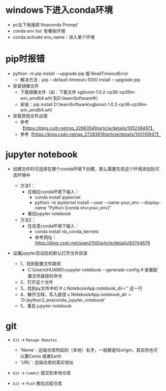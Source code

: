 # windows下进入conda环境
- pc左下角搜索‘Anaconda Prompt’
- conda env list: 有哪些环境
- conda activate env_name：进入某个环境

# pip时报错
- python -m pip install --upgrade pip 报 ReadTimeoutError
    - 解决方法：pip --default-timeout=1000 install --upgrade pip
- 安装镜像文件
    - 下载镜像文件（如：下载文件 xgboost-1.0.2-cp36-cp36m-win_amd64.whl 到D:\learnSoftware中）
    - 安装：pip install D:\learnSoftware\xgboost-1.0.2-cp36-cp36m-win_amd64.whl 
- 安装其他文件出错
    - 参考【https://blog.csdn.net/qq_32863549/article/details/105238497】
    - 参考【https://blog.csdn.net/qq_27283619/article/details/100110947】

    
# jupyter notebook
- 创建文件时可选择在哪个conda环境下创建，那么需要先将这个环境添加到可选环境中
    - 方法1：
        - 在相应conda环境下输入：
            - conda install ipykernel
            - python -m ipykernel install --user --name your_env --display-name "Python [conda env:your_env]"
        - 重启jupyter notebook
    - 方法2：
        - 在任意conda环境下输入：
            - conda install nb_conda_kernels
            - 参考网址：https://blog.csdn.net/sean2100/article/details/83744679

- 设置jupyter启动后的默认打开文件目录
    - 1、找到配置文件路径 
        - C:\Users\HUAWEI>jupyter notebook --generate-config  # 查看配置文件路径的命令
    - 2、打开这个文件
    - 3、找到py文件中的 # c.NotebookApp.notebook_dir='' 这一行
    - 4、解开注释，写入路径 c.NotebookApp.notebook_dir = 'D:/python3_anaconda_jupyter_notebook'
    - 5、重启 jupyter notebook
    
# git
- `Git` -> `Manage Remotes`
    - 'Name' : 远端仓库所起的（本地）名字，一般都是叫origin，其实你也可以要Ceres 或者Earth
    - 'URL' : 远端仓库的真实地址
    
- `Git` -> `Commit`   提交到本地仓库
- `Git` -> `Push`     推给远程仓库
